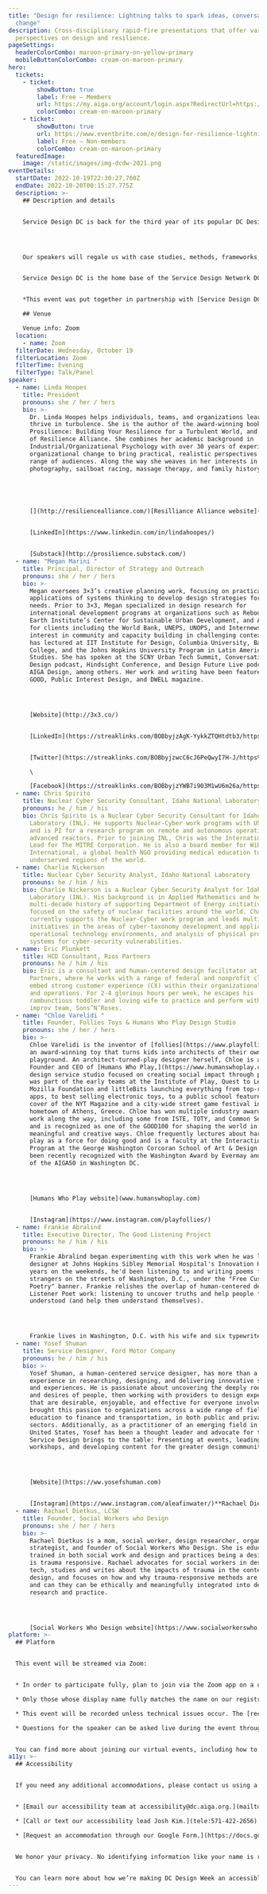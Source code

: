 ```yaml
---
title: "Design for resilience: Lightning talks to spark ideas, conversation, and
  change"
description: Cross-disciplinary rapid-fire presentations that offer various
  perspectives on design and resilience.
pageSettings:
  headerColorCombo: maroon-primary-on-yellow-primary
  mobileButtonColorCombo: cream-on-maroon-primary
hero:
  tickets:
    - ticket:
        showButton: true
        label: Free — Members
        url: https://my.aiga.org/account/login.aspx?RedirectUrl=https://ikit.aiga.org/ikit%5C_national%5C_util/ikit-national-util-sso-redirect/?state=https%3A%2F%2Fdc.aiga.org%2Fevent%2Fdesign-for-resilience-lightning-talks-to-spark-ideas-conversation-and-ch%2F%3Fredirect%5C_source%3Deventbrite%5C_register
        colorCombo: cream-on-maroon-primary
    - ticket:
        showButton: true
        url: https://www.eventbrite.com/e/design-for-resilience-lightning-talks-to-spark-conversation-change-tickets-425451566087
        label: Free — Non-members
        colorCombo: cream-on-maroon-primary
  featuredImage:
    image: /static/images/img-dcdw-2021.png
eventDetails:
  startDate: 2022-10-19T22:30:27.760Z
  endDate: 2022-10-20T00:15:27.775Z
  description: >-
    ## Description and details


    Service Design DC is back for the third year of its popular DC Design Week lightning talks! Join us for a series of cross-disciplinary, rapid-fire presentations that will showcase unique perspectives on the notion of resilience — and how design inherently fosters quicker, more successful recovery from adversity for individuals and communities. 




    Our speakers will regale us with case studies, methods, frameworks, and philosophies that we’re sure will inspire new ideas and ways of thinking about your own work. As always, there will be ample time for Q&A and discussion.


    Service Design DC is the home base of the Service Design Network DC chapter, with more than 1,500 designers and design leaders dedicated to advancing the practice of service design and empowering each other  through learning, connection, and inspiration. Join us at [meetup.com/ServiceDesignDC](http://meetup.com/ServiceDesignDC).


    *This event was put together in partnership with [Service Design DC](https://www.meetup.com/ServiceDesignDC/).*

    ## Venue

    Venue info: Zoom
  location:
    - name: Zoom
  filterDate: Wednesday, October 19
  filterLocation: Zoom
  filterTime: Evening
  filterType: Talk/Panel
speaker:
  - name: Linda Hoopes
    title: President
    pronouns: she / her / hers
    bio: >-
      Dr. Linda Hoopes helps individuals, teams, and organizations learn to
      thrive in turbulence. She is the author of the award-winning book
      Prosilience: Building Your Resilience for a Turbulent World, and founder
      of Resilience Alliance. She combines her academic background in
      Industrial/Organizational Psychology with over 30 years of experience in
      organizational change to bring practical, realistic perspectives to a
      range of audiences. Along the way she weaves in her interests in music,
      photography, sailboat racing, massage therapy, and family history. 


       


      [](http://resiliencealliance.com/)[Resilliance Alliance website](http://resiliencealliance.com/)


      [LinkedIn](https://www.linkedin.com/in/lindahoopes/)


      [Substack](http://prosilience.substack.com/)
  - name: "Megan Marini "
    title: Principal, Director of Strategy and Outreach
    pronouns: she / her / hers
    bio: >-
      Megan oversees 3×3’s creative planning work, focusing on practical
      applications of systems thinking to develop design strategies for urban
      needs. Prior to 3×3, Megan specialized in design research for
      international development programs at organizations such as Reboot, the
      Earth Institute’s Center for Sustainable Urban Development, and ARCHIVE
      for clients including the World Bank, UNEPS, UNOPS, and Internews. With
      interest in community and capacity building in challenging contexts, Megan
      has lectured at IIT Institute for Design, Columbia University, Barnard
      College, and the Johns Hopkins University Program in Latin American
      Studies. She has spoken at the SCNY Urban Tech Summit, Conversations on
      Design podcast, Hindsight Conference, and Design Future Live podcast by
      AIGA Design, among others. Her work and writing have been featured in
      GOOD, Public Interest Design, and DWELL magazine.




      [Website](http://3x3.co/)


      [LinkedIn](https://streaklinks.com/BOBbyjzAgK-YykkZTQHtdtb3/https%3A%2F%2Fwww.linkedin.com%2Fcompany%2F3x3-design)


      [Twitter](https://streaklinks.com/BOBbyjzwcC6cJ6PeQwyI7H-J/https%3A%2F%2Ftwitter.com%2F3x3design)\

      \

      [Facebook](https://streaklinks.com/BOBbyjzYWB7i903M1wU6m26a/https%3A%2F%2Fwww.facebook.com%2F3x3Design%2F)
  - name: Chris Spirito
    title: Nuclear Cyber Security Consultant, Idaho National Laboratory
    pronouns: he / him / his
    bio: Chris Spirito is a Nuclear Cyber Security Consultant for Idaho National
      Laboratory (INL). He supports Nuclear-Cyber work programs with US partners
      and is PI for a research program on remote and autonomous operations for
      advanced reactors. Prior to joining INL, Chris was the International Cyber
      Lead for The MITRE Corporation. He is also a board member for WiRED
      International, a global health NGO providing medical education to
      underserved regions of the world.
  - name: Charlie Nickerson
    title: Nuclear Cyber Security Analyst, Idaho National Laboratory
    pronouns: he / him / his
    bio: Charlie Nickerson is a Nuclear Cyber Security Analyst for Idaho National
      Laboratory (INL). His background is in Applied Mathematics and he has a
      multi-decade history of supporting Department of Energy initiatives
      focused on the safety of nuclear facilities around the world. Charlie
      currently supports the Nuclear-Cyber work program and leads multiple
      initiatives in the areas of cyber-taxonomy development and application for
      operational technology environments, and analysis of physical protection
      systems for cyber-security vulnerabilities.
  - name: Eric Plunkett
    title: HCD Consultant, Rios Partners
    pronouns: he / him / his
    bio: Eric is a consultant and human-centered design facilitator at Rios
      Partners, where he works with a range of federal and nonprofit clients to
      embed strong customer experience (CX) within their organizational mindsets
      and operations. For 2-4 glorious hours per week, he escapes his
      rambunctious toddler and loving wife to practice and perform with his
      improv team, Sons’N’Roses.
  - name: "Chloe Varelidi "
    title: Founder, Follies Toys & Humans Who Play Design Studio
    pronouns: she / her / hers
    bio: >-
      Chloe Varelidi is the inventor of [follies](https://www.playfollies.com/),
      an award-winning toy that turns kids into architects of their own
      playground. An architect-turned-play designer herself, Chloe is also the
      Founder and CEO of [Humans Who Play,](https://www.humanswhoplay.com/) a
      design service studio focused on creating social impact through play. She
      was part of the early teams at the Institute of Play, Quest to Learn, the
      Mozilla Foundation and littleBits launching everything from top-rated
      apps, to best selling electronic toys, to a public school featured on the
      cover of the NYT Magazine and a city-wide street game festival in her
      hometown of Athens, Greece. Chloe has won multiple industry awards for her
      work along the way, including some from ISTE, TOTY, and Common Sense Media
      and is recognized as one of the GOOD100 for shaping the world in
      meaningful and creative ways. Chloe frequently lectures about harnessing
      play as a force for doing good and is a faculty at the Interaction Design
      Program at the George Washington Corcoran School of Art & Design. She has
      been recently recognized with the Washington Award by Evermay and as one
      of the AIGA50 in Washington DC.




      [Humans Who Play website](www.humanswhoplay.com)


      [Instagram](https://www.instagram.com/playfollies/)
  - name: Frankie Abralind
    title: Executive Director, The Good Listening Project
    pronouns: he / him / his
    bio: >-
      Frankie Abralind began experimenting with this work when he was lead
      designer at Johns Hopkins Sibley Memorial Hospital's Innovation Hub.  For
      years on the weekends, he'd been listening to and writing poems for
      strangers on the streets of Washington, D.C., under the "Free Custom
      Poetry" banner. Frankie relishes the overlap of human-centered design with
      Listener Poet work: listening to uncover truths and help people feel
      understood (and help them understand themselves).




      Frankie lives in Washington, D.C. with his wife and six typewriters.
  - name: Yosef Shuman
    title: Service Designer, Ford Motor Company
    pronouns: he / him / his
    bio: >-
      Yosef Shuman, a human-centered service designer, has more than a decade of
      experience in researching, designing, and delivering innovative services
      and experiences. He is passionate about uncovering the deeply rooted needs
      and desires of people, then working with providers to design experiences
      that are desirable, enjoyable, and effective for everyone involved. He has
      brought this passion to organizations across a wide range of fields, from
      education to finance and transportation, in both public and private
      sectors. Additionally, as a practitioner of an emerging field in the
      United States, Yosef has been a thought leader and advocate for the value
      Service Design brings to the table: Presenting at events, leading
      workshops, and developing content for the greater design community.




      [Website](https://ww.yosefshuman.com)


      [Instagram](https://www.instagram.com/aleafinwater/)**Rachael Dietkus, LCSW**
  - name: Rachael Dietkus, LCSW
    title: Founder, Social Workers who Design
    pronouns: she / her / hers
    bio: >-
      Rachael Dietkus is a mom, social worker, design researcher, organizational
      strategist, and founder of Social Workers Who Design. She is educated and
      trained in both social work and design and practices being a designer who
      is trauma responsive. Rachael advocates for social workers in design and
      tech, studies and writes about the impacts of trauma in the context of
      design, and focuses on how and why trauma-responsive methods are needed
      and can they can be ethically and meaningfully integrated into design
      research and practice.




      [Social Workers Who Design website](https://www.socialworkerswho.design)
platform: >-
  ## Platform


  This event will be streamed via Zoom:


  * In order to participate fully, plan to join via the Zoom app on a computer, tablet, or mobile device with enough bandwidth to support viewing video.

  * Only those whose display name fully matches the name on our registration list will be admitted from the waiting room, to ensure only those who have registered for the event are able to attend — and to create space for intimate conversations.

  * This event will be recorded unless technical issues occur. The [recordings will be shared in the AIGA DC recordings archive](https://dc.aiga.org/introducing-the-aiga-dc-event-recordings-archive/) for AIGA members to rewatch or catch up on at a later date. If you’re not an AIGA Member, you can register for a membership on [the AIGA Membership website.](https://www.aiga.org/membership-community/aiga-membership/)

  * Questions for the speaker can be asked live during the event through the chat during the Q&A portion of the event.


  You can find more about joining our virtual events, including how to connect, directions to troubleshoot, and information about our refund policy in our [FAQ](/faq/).
a11y: >-
  ## Accessibility


  If you need any additional accommodations, please contact us using a method that works best for you:


  * [Email our accessibility team at accessibility@dc.aiga.org.](mailto:accessibility@dc.aiga.org)

  * [Call or text our accessibility lead Josh Kim.](tele:571-422-2656)

  * [Request an accommodation through our Google Form.](https://docs.google.com/forms/d/e/1FAIpQLSe2l-FrPiSaZxPjIAOUadYn3axaz6SyloV42CWg-HF65TTy1w/viewform)


  We honor your privacy. No identifying information like your name is required to request an accommodation, and all details will be deleted once completed.


  You can learn more about how we’re making DC Design Week an accessible experience by visiting our [accessibility statement](/accessibility/).
---
```

